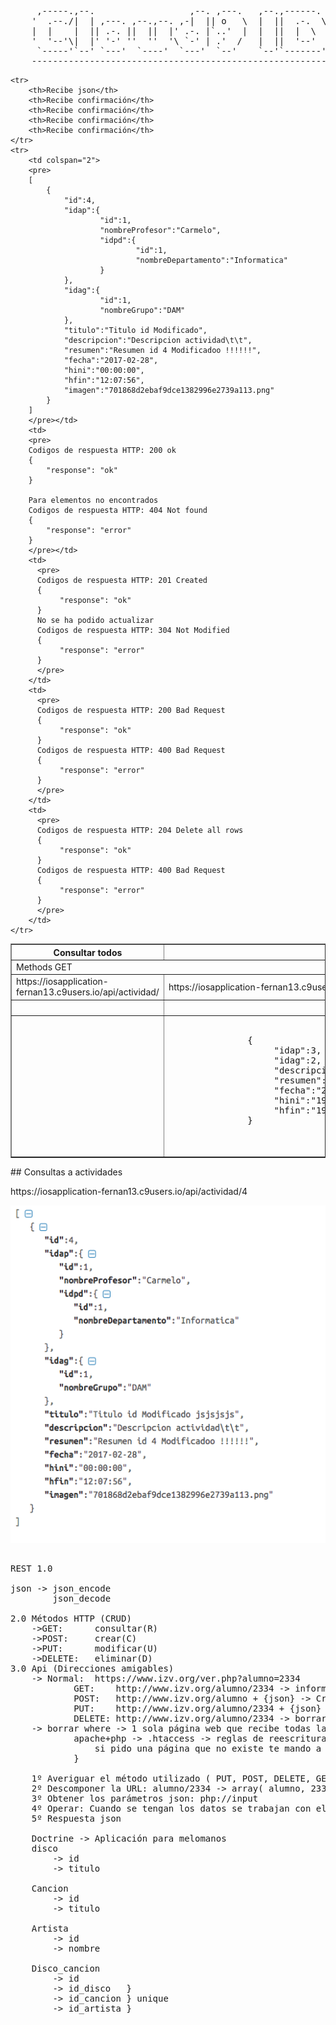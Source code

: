 <pre>
     ,-----.,--.                  ,--. ,---.   ,--.,------.  ,------.
    '  .--./|  | ,---. ,--.,--. ,-|  || o   \  |  ||  .-.  \ |  .---'
    |  |    |  || .-. ||  ||  |' .-. |`..'  |  |  ||  |  \  :|  `--, 
    '  '--'\|  |' '-' ''  ''  '\ `-' | .'  /   |  ||  '--'  /|  `---.
     `-----'`--' `---'  `----'  `---'  `--'    `--'`-------' `------'
    ----------------------------------------------------------------- 
</pre>

<table border="1">
    <tr>
        <th>Consultar todos</th>
        <th>Consultar por Id</th>
        <th>Insertar</th>
        <th>Actualizar</th>
        <th>Borrar por id</th>
        <th>Borrar conjunto</th>
    </tr>
    <tr>
        <td colspan="2">Methods GET</td>
        <td>Methods POST</td>
        <td>Methods PUT</td>
        <td>Methods DELETE</td>
    </tr>
    <tr>
        <td>https://iosapplication-fernan13.c9users.io/api/actividad/</td>
        <td>https://iosapplication-fernan13.c9users.io/api/actividad/4</td>
        <td>https://iosapplication-fernan13.c9users.io/api/actividad/</td>
        <td>https://iosapplication-fernan13.c9users.io/api/actividad/3</td>
        <td>https://iosapplication-fernan13.c9users.io/api/actividad/3</td>
        <td>https://iosapplication-fernan13.c9users.io/api/actividad/</td>
    </tr>
    <tr>
        <th> </th>
        <th>Enviar json</th>
        <th>Enviar json</th>
        <th>Enviar conjunto de id por json</th>
    </tr>
    <tr>
        <td> </td>
        <td>
          <pre>
               {
                    "idap":3,
                    "idag":2,
                    "descripcion":"Lorem ipsum dolor sit amet, lorem, at.",
                    "resumen":"Lorem ipsum dolor sit amet.",
                    "fecha":"2017-01-26 00:00:00",
                    "hini":"1970-01-01 00:03:01",
                    "hfin":"1970-01-01 00:04:02"
               }
          </pre>
        </td>
        <td>
          <pre>
               {
                    "idap":3,
                    "idag":2,
                    "descripcion":"Lorem ipsum dolor sit amet, consectetur adipiscing elit.",
                    "resumen":"Lorem ipsum dolor sit amet.",
                    "fecha":"2017-01-26 00:00:00",
                    "hini":"1970-01-01 00:03:01",
                    "hfin":"1970-01-01 00:04:02"
               }
          </pre>
        </td>
        <td>
          <pre>
               {
                    "id":3
               }
          </pre>
        </td>
        <td>
          <pre>
          [
               {
                    "id":3
               },
               {
                    "id":4
               },
               {
                    "id":6
               }
          ]
          </pre>
        </td>
    </tr>
    
    <tr>
        <th>Recibe json</th>
        <th>Recibe confirmación</th>
        <th>Recibe confirmación</th>
        <th>Recibe confirmación</th>
        <th>Recibe confirmación</th>
    </tr>
    <tr>
        <td colspan="2">
        <pre>
        [
            {
                "id":4,
                "idap":{
                        "id":1,
                        "nombreProfesor":"Carmelo",
                        "idpd":{
                                "id":1,
                                "nombreDepartamento":"Informatica"
                        }
                },
                "idag":{
                        "id":1,
                        "nombreGrupo":"DAM"
                },
                "titulo":"Titulo id Modificado",
                "descripcion":"Descripcion actividad\t\t",
                "resumen":"Resumen id 4 Modificadoo !!!!!!",
                "fecha":"2017-02-28",
                "hini":"00:00:00",
                "hfin":"12:07:56",
                "imagen":"701868d2ebaf9dce1382996e2739a113.png"
            }
        ]
        </pre></td>
        <td>
        <pre>
        Codigos de respuesta HTTP: 200 ok
        {
            "response": "ok"
        }
        
        Para elementos no encontrados
        Codigos de respuesta HTTP: 404 Not found
        {
            "response": "error"    
        }
        </pre></td>
        <td>
          <pre>
          Codigos de respuesta HTTP: 201 Created        
          {
               "response": "ok"
          }
          No se ha podido actualizar
          Codigos de respuesta HTTP: 304 Not Modified
          {
               "response": "error"    
          }
          </pre>
        </td>
        <td>
          <pre>
          Codigos de respuesta HTTP: 200 Bad Request        
          {
               "response": "ok"
          }
          Codigos de respuesta HTTP: 400 Bad Request
          {
               "response": "error"    
          }
          </pre>
        </td>
        <td>
          <pre>
          Codigos de respuesta HTTP: 204 Delete all rows        
          {
               "response": "ok"
          }
          Codigos de respuesta HTTP: 400 Bad Request
          {
               "response": "error"    
          }
          </pre>
        </td>
    </tr>
</table>
## Consultas a actividades
<p>https://iosapplication-fernan13.c9users.io/api/actividad/4</p>
<img src="/assets/Actividades.png" alt="">

<pre>

REST 1.0

json -> json_encode
        json_decode

2.0 Métodos HTTP (CRUD)
    ->GET:      consultar(R)
    ->POST:	    crear(C)
    ->PUT:	    modificar(U)
    ->DELETE:   eliminar(D) 
3.0 Api (Direcciones amigables)
    -> Normal:  https://www.izv.org/ver.php?alumno=2334
            GET:    http://www.izv.org/alumno/2334 -> informacion del alumno 2334
            POST:	http://www.izv.org/alumno + {json} -> Crear alumno
            PUT:	http://www.izv.org/alumno/2334 + {json} -> Modificar alumno
            DELETE: http://www.izv.org/alumno/2334 -> borrar http://www.izv.org/alumno + {json}
    -> borrar where -> 1 sola página web que recibe todas las peticiones
            apache+php -> .htaccess -> reglas de reescritura {
                si pido una página que no existe te mando a una página concreta
            }

    1º Averiguar el método utilizado ( PUT, POST, DELETE, GET ) $_SERVER['REQUEST_METHOD']
    2º Descomponer la URL: alumno/2334 -> array( alumno, 2334 )
    3º Obtener los parámetros json: php://input
    4º Operar: Cuando se tengan los datos se trabajan con ellos
    5º Respuesta json
    
    Doctrine -> Aplicación para melomanos
    disco 
        -> id 
        -> titulo
          
    Cancion 
        -> id
        -> titulo
    
    Artista
        -> id 
        -> nombre
    
    Disco_cancion
        -> id
        -> id_disco   }
        -> id_cancion } unique 
        -> id_artista }
        
 
</pre>
